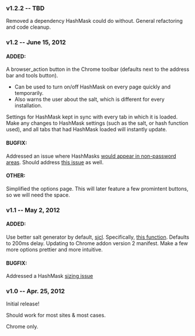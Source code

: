 ### v1.2.2 -- TBD

Removed a dependency HashMask could do without.
General refactoring and code cleanup.

### v1.2 -- June 15, 2012

#### ADDED:

A browser_action button in the Chrome toolbar (defaults next to the address bar and tools button).
- Can be used to turn on/off HashMask on every page quickly and temporarily.
- Also warns the user about the salt, which is different for every installation.

Settings for HashMask kept in sync with every tab in which it is loaded.  Make any changes to HashMask settings (such as the salt, or hash function used), and all tabs that had HashMask loaded will instantly update.

#### BUGFIX:

Addressed an issue where HashMasks [would appear in non-password areas](https://github.com/wyantb/HashMask/issues/36).  Should address [this issue](https://github.com/wyantb/HashMask/issues/41) as well.

#### OTHER:

Simplified the options page.  This will later feature a few promintent buttons, so we will need the space.

### v1.1 -- May 2, 2012

#### ADDED:

Use better salt generator by default, [sjcl](https://github.com/bitwiseshiftleft/sjcl).  Specifically, [this function](http://bitwiseshiftleft.github.com/sjcl/doc/symbols/sjcl.random.html#.randomWords).
Defaults to 200ms delay.
Updating to Chrome addon version 2 manifest.
Make a few more options prettier and more intuitive.

#### BUGFIX: 

Addressed a HashMask [sizing issue](https://github.com/wyantb/HashMask/issues/26)

### v1.0 -- Apr. 25, 2012

Initial release!

Should work for most sites & most cases.

Chrome only.

